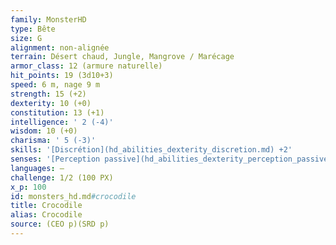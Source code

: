 ```yaml
---
family: MonsterHD
type: Bête
size: G
alignment: non-alignée
terrain: Désert chaud, Jungle, Mangrove / Marécage
armor_class: 12 (armure naturelle)
hit_points: 19 (3d10+3)
speed: 6 m, nage 9 m
strength: 15 (+2)
dexterity: 10 (+0)
constitution: 13 (+1)
intelligence: ' 2 (-4)'
wisdom: 10 (+0)
charisma: ' 5 (-3)'
skills: '[Discrétion](hd_abilities_dexterity_discretion.md) +2'
senses: '[Perception passive](hd_abilities_dexterity_perception_passive.md) 10'
languages: —
challenge: 1/2 (100 PX)
x_p: 100
id: monsters_hd.md#crocodile
title: Crocodile
alias: Crocodile
source: (CEO p)(SRD p)
---
```


